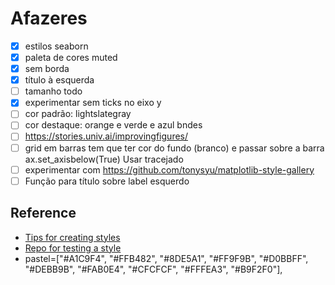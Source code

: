 # Afazeres

- [x] estilos seaborn
- [x] paleta de cores muted
- [x] sem borda
- [x] título à esquerda
- [ ] tamanho todo
- [x] experimentar sem ticks no eixo y
- [ ] cor padrão: lightslategray
- [ ] cor destaque: orange e verde e azul bndes
- [ ] https://stories.univ.ai/improvingfigures/
- [ ] grid em barras tem que ter cor  do fundo (branco) e passar sobre a barra ax.set_axisbelow(True) Usar tracejado
- [ ] experimentar com https://github.com/tonysyu/matplotlib-style-gallery
- [ ] Função para título sobre label esquerdo

## Reference

- [Tips for creating styles](https://medium.com/analytics-vidhya/create-your-custom-matplotlib-style-701f0e080250)
- [Repo for testing a style](https://github.com/tonysyu/matplotlib-style-gallery)
- pastel=["#A1C9F4", "#FFB482", "#8DE5A1", "#FF9F9B", "#D0BBFF",
            "#DEBB9B", "#FAB0E4", "#CFCFCF", "#FFFEA3", "#B9F2F0"],